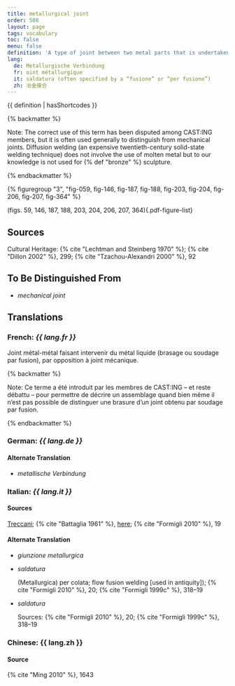 ```yaml
---
title: metallurgical joint
order: 580
layout: page
tags: vocabulary
toc: false
menu: false
definition: 'A type of joint between two metal parts that is undertaken using molten metal. Examples of metallurgical joints include those made using {% def "welding" %}, {% def "brazing" %}, {% def "soldering" %}, and interlock casting.'
lang:
  de: Metallurgische Verbindung
  fr: oint métallurgique
  it: saldatura (often specified by a “fusione” or “per fusione”)
  zh: 冶金接合
---
```


{{ definition | hasShortcodes }}

{% backmatter %}

Note: The correct use of this term has been disputed among CAST:ING members, but it is often used generally to distinguish from mechanical joints. Diffusion welding (an expensive twentieth-century solid-state welding technique) does not involve the use of molten metal but to our knowledge is not used for {% def "bronze" %} sculpture.

{% endbackmatter %}

{% figuregroup "3", "fig-059, fig-146, fig-187, fig-188, fig-203, fig-204, fig-206, fig-207, fig-364" %}

(figs. 59, 146, 187, 188, 203, 204, 206, 207, 364){.pdf-figure-list}

## Sources

Cultural Heritage: {% cite "Lechtman and Steinberg 1970" %}; {% cite "Dillon 2002" %}, 299; {% cite "Tzachou-Alexandri 2000" %}, 92

## To Be Distinguished From

- *mechanical joint*

## Translations

<div class="accordion">

### **French**: *{{ lang.fr }}*

Joint métal-métal faisant intervenir du métal liquide (brasage ou soudage par fusion), par opposition à joint mécanique.

{% backmatter %}

Note: Ce terme a été introduit par les membres de CAST:ING – et reste débattu – pour permettre de décrire un assemblage quand bien même il n’est pas possible de distinguer une brasure d’un joint obtenu par soudage par fusion.

{% endbackmatter %}

### **German**: *{{ lang.de }}*

#### Alternate Translation

- *metallische Verbindung*

### **Italian**: *{{ lang.it }}*

#### Sources

[Treccani](https://www.treccani.it/vocabolario/saldatura/); {% cite "Battaglia 1961" %}, [here](http://www.gdli.it/pdf_viewer/Scripts/pdf.js/web/viewer.asp?file=/PDF/GDLI17/GDLI_17_ocr_395.pdf&parola=saldatura); {% cite "Formigli 2010" %}, 19

#### Alternate Translation

- *giunzione metallurgica*

- *saldatura*

    (Metallurgica) per colata; flow fusion welding [used in antiquity]); {% cite "Formigli 2010" %}, 20; {% cite "Formigli 1999c" %}, 318–19

- *saldatura*

    Sources: {% cite "Formigli 2010" %}, 20; {% cite "Formigli 1999c" %}, 318–19

### **Chinese**: {{ lang.zh }}

#### Source

{% cite "Ming 2010" %}, 1643

</div>

